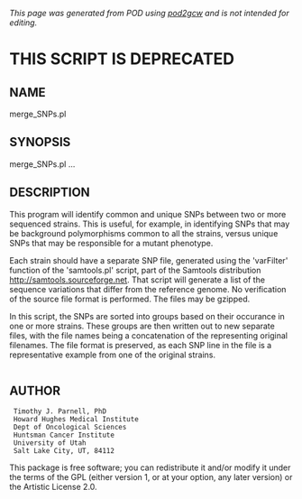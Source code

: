 _This page was generated from POD using [pod2gcw](http://code.google.com/p/pod2gcw) and is not intended for editing._

# THIS SCRIPT IS DEPRECATED #

## NAME ##
merge\_SNPs.pl

## SYNOPSIS ##
merge\_SNPs.pl <file1> <file2> ...

## DESCRIPTION ##
This program will identify common and unique SNPs between two or more  sequenced strains. This is useful, for example, in identifying SNPs that  may be background polymorphisms common to all the strains, versus unique  SNPs that may be responsible for a mutant phenotype.

Each strain should have a separate SNP file, generated using the 'varFilter' function of the 'samtools.pl' script, part of the Samtools distribution <http://samtools.sourceforge.net>. That script will generate a list of the sequence variations that differ from the reference genome.  No verification of the source file format is performed. The files may be  gzipped.

In this script, the SNPs are sorted into groups based on their occurance in one or more strains. These groups are then written out to new separate files, with the file names being a concatenation of the representing original filenames. The file format is preserved, as each SNP line in the file is a representative example from one of the original strains.

```
```
## AUTHOR ##
```
 Timothy J. Parnell, PhD
 Howard Hughes Medical Institute
 Dept of Oncological Sciences
 Huntsman Cancer Institute
 University of Utah
 Salt Lake City, UT, 84112
```
This package is free software; you can redistribute it and/or modify it under the terms of the GPL (either version 1, or at your option, any later version) or the Artistic License 2.0.

```
```
```
```
```
```
```
```
```
```
```
```
```
```
```
```
```
```